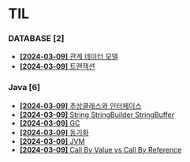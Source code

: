 # TIL
 
### DATABASE [2]
- [**[2024-03-09]**  관계 데이터 모델](https://github.com/A-lass/TIL/blob/main/DATABASE/관계_데이터_모델.md)
- [**[2024-03-09]**  트랜잭션](https://github.com/A-lass/TIL/blob/main/DATABASE/트랜잭션.md)
### Java [6]
- [**[2024-03-09]**  추상클래스와 인터페이스](https://github.com/A-lass/TIL/blob/main/Java/추상클래스와_인터페이스.md)
- [**[2024-03-09]**  String StringBuilder StringBuffer](https://github.com/A-lass/TIL/blob/main/Java/String_StringBuilder_StringBuffer.md)
- [**[2024-03-09]**  GC](https://github.com/A-lass/TIL/blob/main/Java/GC.md)
- [**[2024-03-09]**  동기화](https://github.com/A-lass/TIL/blob/main/Java/동기화.md)
- [**[2024-03-09]**  JVM](https://github.com/A-lass/TIL/blob/main/Java/JVM.md)
- [**[2024-03-09]**  Call By Value vs Call By Reference](https://github.com/A-lass/TIL/blob/main/Java/Call_By_Value_vs_Call_By_Reference.md)
